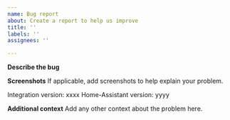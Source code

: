 ```yaml
---
name: Bug report
about: Create a report to help us improve
title: ''
labels: ''
assignees: ''

---
```


**Describe the bug**

**Screenshots**
If applicable, add screenshots to help explain your problem.

Integration version: xxxx
Home-Assistant version: yyyy

**Additional context**
Add any other context about the problem here.
